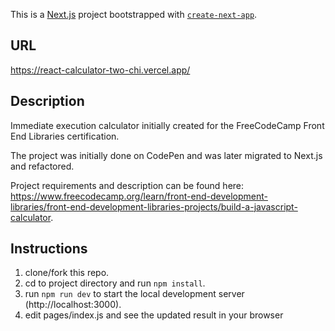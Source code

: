 This is a [Next.js](https://nextjs.org/) project bootstrapped with [`create-next-app`](https://github.com/vercel/next.js/tree/canary/packages/create-next-app).

## URL
https://react-calculator-two-chi.vercel.app/

## Description

Immediate execution calculator initially created for the FreeCodeCamp Front End Libraries certification. 

The project was initially done on CodePen and was later migrated to Next.js and refactored.

Project requirements and description can be found here: 
https://www.freecodecamp.org/learn/front-end-development-libraries/front-end-development-libraries-projects/build-a-javascript-calculator.

## Instructions
1. clone/fork this repo. 
2. cd to project directory and run `npm install`.
3. run `npm run dev` to start the local development server (http://localhost:3000).
4. edit pages/index.js and see the updated result in your browser 
